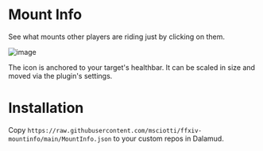# Mount Info

See what mounts other players are riding just by clicking on them.

![image](https://github.com/msciotti/mount-plugin/assets/4193854/186b42b2-8f09-4a1b-8e74-a72a56abcc77)

The icon is anchored to your target's healthbar. It can be scaled in size and moved via the plugin's settings.

# Installation

Copy `https://raw.githubusercontent.com/msciotti/ffxiv-mountinfo/main/MountInfo.json` to your custom repos in Dalamud.

